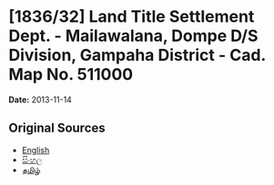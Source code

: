 # [1836/32] Land Title Settlement Dept. - Mailawalana, Dompe D/S Division, Gampaha District - Cad. Map No. 511000

**Date:** 2013-11-14

## Original Sources

- [English](https://documents.gov.lk/view/extra-gazettes/2013/11/1836-32_E.pdf)
- [සිංහල](https://documents.gov.lk/view/extra-gazettes/2013/11/1836-32_S.pdf)
- [தமிழ்](https://documents.gov.lk/view/extra-gazettes/2013/11/1836-32_T.pdf)

